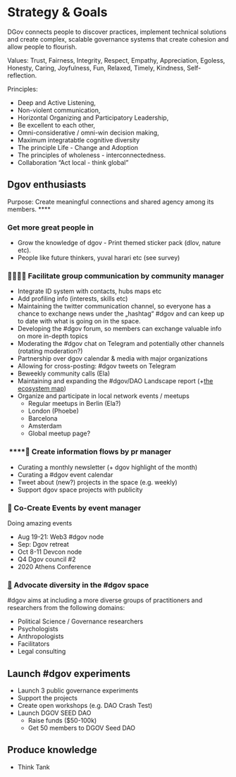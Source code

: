 # Strategy & Goals

DGov connects people to discover practices, implement technical solutions and create complex, scalable governance systems that create cohesion and allow people to flourish.

Values: Trust, Fairness, Integrity, Respect, Empathy, Appreciation, Egoless, Honesty, Caring, Joyfulness, Fun, Relaxed, Timely, Kindness, Self-reflection.

Principles:

* Deep and Active Listening,
* Non-violent communication, 
* Horizontal Organizing and Participatory Leadership,
* Be excellent to each other,
* Omni-considerative / omni-win decision making,
* Maximum integratabtle cognitive diversity
* The principle Life - Change and Adoption
* The principles of wholeness - interconnectedness.
* Collaboration “Act local - think global”

## Dgov enthusiasts

Purpose: Create meaningful connections and shared agency among its members. ****

### **Get more great people in**

* Grow the knowledge of dgov - Print themed sticker pack \(dlov, nature etc\).
* People like future thinkers, yuval harari  etc \(see survey\)

### 👨‍👨‍👦‍👦 Facilitate group communication by community manager

* Integrate ID system with contacts, hubs maps etc
* Add profiling info \(interests, skills etc\)
* Maintaining the twitter communication channel, so everyone has a chance to exchange news under the „hashtag“ \#dgov and can keep up to date with what is going on in the space.
* Developing the \#dgov forum, so members can exchange valuable info on more in-depth topics
* Moderating the \#dgov chat on Telegram and potentially other channels \(rotating moderation?\)
* Partnership over dgov calendar & media with major organizations
* Allowing for cross-posting: \#dgov tweets on Telegram
* Beweekly community calls \(Ela\)
* Maintaining and expanding the \#dgov/DAO Landscape report \(+[the ecosystem map](https://wiki.dgov.foundation/map-of-the-industry-landscape)\)
* Organize and participate in local network events / meetups
  * Regular meetups in Berlin \(Ela?\)
  * London \(Phoebe\)
  * Barcelona
  * Amsterdam
  * Global meetup page?

###  ****💬 Create information flows by pr manager

* Curating a monthly newsletter \(+ dgov highlight of the month\)
* Curating a \#dgov event calendar 
* Tweet about \(new?\) projects in the space \(e.g. weekly\)
* Support dgov space projects with publicity

### 📅 Co-Create Events by event manager

Doing amazing events

* Aug 19-21: Web3 \#dgov node
* Sep: Dgov retreat
* Oct 8-11 Devcon node
* Q4 Dgov council \#2
* 2020 Athens Conference

### [🎌](https://emojipedia.org/crossed-flags/) Advocate diversity in the \#dgov space

\#dgov aims at including a more diverse groups of practitioners and researchers from the following domains:

* Political Science / Governance researchers
* Psychologists
* Anthropologists
* Facilitators
* Legal consulting 

## Launch \#dgov experiments

* Launch 3 public governance experiments
* Support the projects
* Create open workshops \(e.g. DAO Crash Test\)
* Launch DGOV SEED DAO
  * Raise funds \($50-100k\)
  * Get 50 members to DGOV Seed DAO

## Produce knowledge

* Think Tank

